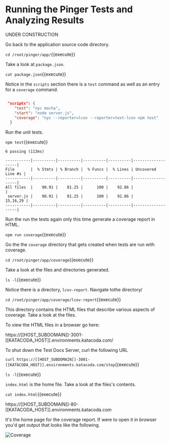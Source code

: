 # Running the Pinger Tests and Analyzing Results

UNDER CONSTRUCTION

Go back to the application source code directory.

`cd /root/pinger/app/`{{execute}}

Take a look at `package.json`.

`cat package.json`{{execute}}

Notice in the `scripts` section there is a `test` command as
well as an entry for a `coverage` command.

```json

 "scripts": {
    "test": "nyc mocha",
    "start": "node server.js",
    "coverage": "nyc --reporter=lcov --reporter=text-lcov npm test"
  }
```

Run the unit tests.

`npm test`{{execute}}

```text
6 passing (113ms)

-----------|----------|----------|----------|----------|-------------------|
File       |  % Stmts | % Branch |  % Funcs |  % Lines | Uncovered Line #s |
-----------|----------|----------|----------|----------|-------------------|
All files  |    90.91 |    81.25 |      100 |    92.86 |                   |
 server.js |    90.91 |    81.25 |      100 |    92.86 |          15,16,29 |
-----------|----------|----------|----------|----------|-------------------|
```

Run the run the tests again only this time generate a coverage report in HTML.

`npm run coverage`{{execute}}

Go the the `coverage` directory that gets created when tests are run with coverage.

`cd /root/pinger/app/coverage`{{execute}}

Take a look at the files and directories generated.

`ls -l`{{execute}}

Notice there is a directory, `lcov-report`. Navigate tothe directory/

`cd /root/pinger/app/coverage/lcov-report`{{execute}}

This directory contains the HTML files that describe various aspects of coverage. Take a look at the
files.

To view the HTML files in a browser go here:

https://[[HOST_SUBDOMAIN]]-3001-[[KATACODA_HOST]].environments.katacoda.com/

To shut down the Test Docs Server, curl the following URL

`curl https://[[HOST_SUBDOMAIN]]-3001-[[KATACODA_HOST]].environments.katacoda.com/stop`{{execute}}

`ls -l`{{execute}}

`index.html` is the home file. Take a look at the files's contents.

`cat index.html`{{execute}}

https://[[HOST_SUBDOMAIN]]-80-[[KATACODA_HOST]].environments.katacoda.com

It's the home page for the coverage report. If were to open it in browser you'd get output
that looks like the following.

![Coverage](https://raw.githubusercontent.com/reselbob/katacoda-scenarios/master/using-istanbul-nyc/images/coverage.png)


